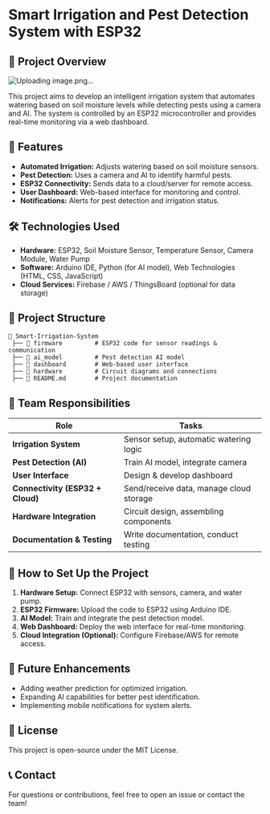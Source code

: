 # Smart Irrigation and Pest Detection System with ESP32

## 📌 Project Overview
![Uploading image.png…]()

This project aims to develop an intelligent irrigation system that automates watering based on soil moisture levels while detecting pests using a camera and AI. The system is controlled by an ESP32 microcontroller and provides real-time monitoring via a web dashboard.

## 🚀 Features
- **Automated Irrigation:** Adjusts watering based on soil moisture sensors.
- **Pest Detection:** Uses a camera and AI to identify harmful pests.
- **ESP32 Connectivity:** Sends data to a cloud/server for remote access.
- **User Dashboard:** Web-based interface for monitoring and control.
- **Notifications:** Alerts for pest detection and irrigation status.

## 🛠️ Technologies Used
- **Hardware:** ESP32, Soil Moisture Sensor, Temperature Sensor, Camera Module, Water Pump
- **Software:** Arduino IDE, Python (for AI model), Web Technologies (HTML, CSS, JavaScript)
- **Cloud Services:** Firebase / AWS / ThingsBoard (optional for data storage)

## 📂 Project Structure
```
📁 Smart-Irrigation-System
 ├── 📂 firmware         # ESP32 code for sensor readings & communication
 ├── 📂 ai_model         # Pest detection AI model
 ├── 📂 dashboard        # Web-based user interface
 ├── 📂 hardware         # Circuit diagrams and connections
 ├── 📜 README.md        # Project documentation
```

## 👥 Team Responsibilities
| Role | Tasks |
|------|-------|
| **Irrigation System** | Sensor setup, automatic watering logic |
| **Pest Detection (AI)** | Train AI model, integrate camera |
| **User Interface** | Design & develop dashboard |
| **Connectivity (ESP32 + Cloud)** | Send/receive data, manage cloud storage |
| **Hardware Integration** | Circuit design, assembling components |
| **Documentation & Testing** | Write documentation, conduct testing |

## 🚀 How to Set Up the Project
1. **Hardware Setup:** Connect ESP32 with sensors, camera, and water pump.
2. **ESP32 Firmware:** Upload the code to ESP32 using Arduino IDE.
3. **AI Model:** Train and integrate the pest detection model.
4. **Web Dashboard:** Deploy the web interface for real-time monitoring.
5. **Cloud Integration (Optional):** Configure Firebase/AWS for remote access.

## 📌 Future Enhancements
- Adding weather prediction for optimized irrigation.
- Expanding AI capabilities for better pest identification.
- Implementing mobile notifications for system alerts.

## 📜 License
This project is open-source under the MIT License.

## 📞 Contact
For questions or contributions, feel free to open an issue or contact the team!
